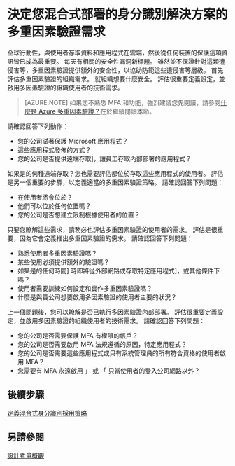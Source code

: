 <properties
    pageTitle="Azure Active Directory 混合式身分識別設計考量-決定多重因素驗證需求"
    description="使用條件存取控制項，Azure Active Directory 檢查您選擇 [驗證使用者時，才能存取應用程式的特定條件。 一旦符合這些條件，使用者就是驗證，允許存取應用程式。"
    documentationCenter=""
    services="active-directory"
    authors="femila"
    manager="billmath"
    editor=""/>

<tags
    ms.service="active-directory"
    ms.devlang="na"
    ms.topic="article"
    ms.tgt_pltfrm="na"
    ms.workload="identity" 
    ms.date="08/08/2016"
    ms.author="billmath"/>

# <a name="determine-multi-factor-authentication-requirements-for-your-hybrid-identity-solution"></a>決定您混合式部署的身分識別解決方案的多重因素驗證需求

全球行動性，與使用者存取資料和應用程式在雲端，然後從任何裝置的保護這項資訊皆已成為最重要。  每天有相關的安全性漏洞新標題。  雖然並不保證針對這類遭侵害等，多重因素驗證提供額外的安全性，以協助防範這些遭侵害等層級。
首先評估多重因素驗證的組織需求。 就組織想要什麼安全。  評估很重要定義設定，並啟用多因素驗證的組織使用者的技術需求。

>[AZURE.NOTE]
如果您不熟悉 MFA 和功能，強烈建議您先閱讀，請參閱[什麼是 Azure 多重因素驗證？](../multi-factor-authentication/multi-factor-authentication.md)在於繼續閱讀本節。

請確認回答下列動作︰

- 您的公司試著保護 Microsoft 應用程式？ 
- 這些應用程式發佈的方式？
- 您的公司是否提供遠端存取]，讓員工存取內部部署的應用程式？

如果是的何種遠端存取？您也需要評估都位於存取這些應用程式的使用者。 評估是另一個重要的步驟，以定義適當的多重因素驗證策略。 請確認回答下列問題︰

- 在使用者將會位於？
- 他們可以位於任何位置嗎？
- 您的公司是否想建立限制根據使用者的位置？

只要您瞭解這些需求，請務必也評估多重因素驗證的使用者的需求。 評估是很重要，因為它會定義推出多重因素驗證的需求。 請確認回答下列問題︰

- 熟悉使用者多重因素驗證嗎？
- 某些使用必須提供額外的驗證嗎？  
 - 如果是的任何時間] 時即將從外部網路或存取特定應用程式]，或其他條件下嗎？
- 使用者需要訓練如何設定和實作多重因素驗證嗎？
- 什麼是與貴公司想要啟用多因素驗證的使用者主要的狀況？

上一個問題後，您可以瞭解是否已執行多因素驗證內部部署。 評估很重要定義設定，並啟用多因素驗證的組織使用者的技術需求。 請確認回答下列問題︰

- 您的公司是否需要保護 MFA 有權限的帳戶？
- 您的公司是否需要啟用 MFA 法規遵循的原因，特定應用程式？
- 您的公司是否需要這些應用程式或只有系統管理員的所有符合資格的使用者啟用 MFA？
- 您需要有 MFA 永遠啟用 」 或 「 只當使用者的登入公司網路以外？


## <a name="next-steps"></a>後續步驟
[定義混合式身分識別採用策略](active-directory-hybrid-identity-design-considerations-identity-adoption-strategy.md)


## <a name="see-also"></a>另請參閱
[設計考量概觀](active-directory-hybrid-identity-design-considerations-overview.md)
